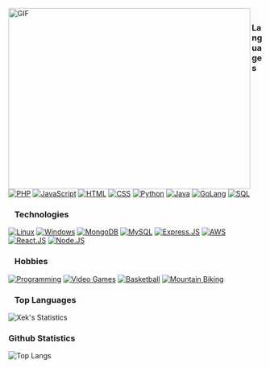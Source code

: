<p><img align="left" alt="GIF" src="https://miro.medium.com/max/1360/0*7Q3yvSIv_t0ioJ-Z.gif" width="480px" height="360px"/></p>

### ⠀Languages

[![PHP](https://img.shields.io/badge/-PHP-000?&logo=PHP)](https://www.php.net)
[![JavaScript](https://img.shields.io/badge/-JavaScript-000?&logo=JavaScript)](https://www.javascript.com)
[![HTML](https://img.shields.io/badge/-HTML-000?&logo=html5)](https://www.html.com)
[![CSS](https://img.shields.io/badge/-CSS-000?&logo=css3)](https://en.wikipedia.org/wiki/CSS)
[![Python](https://img.shields.io/badge/-Python-000?&logo=Python)](https://www.python.org)
[![Java](https://img.shields.io/badge/-Java-000?&logo=Java&logoColor=007396)](https://www.java.com)
[![GoLang](https://img.shields.io/badge/-Go-000?&logo=Go)](https://en.wikipedia.org/wiki/Go_(programming_language))
[![SQL](https://img.shields.io/badge/-SQL-000?&logo=MySQL)](https://en.wikipedia.org/wiki/SQL)

### ⠀Technologies

[![Linux](https://img.shields.io/badge/-Linux-000?&logo=Linux)](https://www.linux.org)
[![Windows](https://img.shields.io/badge/-Windows-000?&logo=Windows)](https://www.microsoft.com/windows)
[![MongoDB](https://img.shields.io/badge/-MongoDB-000?&logo=MongoDB)](https://www.mongodb.com)
[![MySQL](https://img.shields.io/badge/-MySQL-000?&logo=MySQL)](https://www.mysql.com)
[![Express.JS](https://img.shields.io/badge/-Express.JS-000?&logo=Express)](https://www.expressjs.com)
[![AWS](https://img.shields.io/badge/-AWS-000?&logo=Amazon-AWS&logoColor=F90)](https://aws.amazon.com)
[![React.JS](https://img.shields.io/badge/-React.JS-000?&logo=React)](https://www.reactjs.org)
[![Node.JS](https://img.shields.io/badge/-Node.JS-000?&logo=node.js)](https://www.nodejs.org)

### ⠀Hobbies

[![Programming](https://img.shields.io/badge/-💻 Programming-000)](https://en.wikipedia.org/wiki/Computer_programming)
[![Video Games](https://img.shields.io/badge/-🎮 Video Games-000)](https://wikipedia.org/wiki/Video_game)
[![Basketball](https://img.shields.io/badge/-🏀 Basketball-000)](https://en.wikipedia.org/wiki/Basketball)
[![Mountain Biking](https://img.shields.io/badge/-⛰️ Mountain Biking-000)](en.wikipedia.org/wiki/Mountain_biking)

### ⠀Top Languages

![Xek's Statistics](https://github-readme-stats.vercel.app/api/top-langs/?username=Xekvern&show_icons=true&theme=radical)

### Github Statistics

![Top Langs](https://github-readme-stats.vercel.app/api?username=Xekvern&count_private=true&show_icons=true&theme=radical)      

